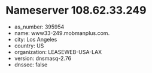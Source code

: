 # Nameserver 108.62.33.249

* as_number: 395954
* name: www33-249.mobmanplus.com.
* city: Los Angeles
* country: US
* organization: LEASEWEB-USA-LAX
* version: dnsmasq-2.76
* dnssec: false
